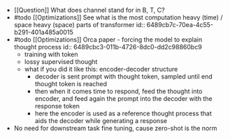 - [[Question]] What does channel stand for in B, T, C?
- #todo [[Optimizations]] See what is the most computation heavy (time) / space heavy (space) parts of transformer
  id:: 6489cb7c-70ea-4c55-b291-401a485a0015
- #todo [[Optimizations]] Orca paper - forcing the model to explain thought process
  id:: 6489cbc3-011b-4726-8dc0-dd2c98860bc9
	- training with <thought></thought> token
	- lossy supervised thought
	- what if you did it like this: encoder-decoder structure
		- decoder is sent prompt with thought token, sampled until end thought token is reached
		- then when it comes time to respond, feed the thought into encoder, and feed again the prompt into the decoder with the response token
		- here the encoder is used as a reference thought process that aids the decoder while generating a response
- No need for downstream task fine tuning, cause zero-shot is the norm